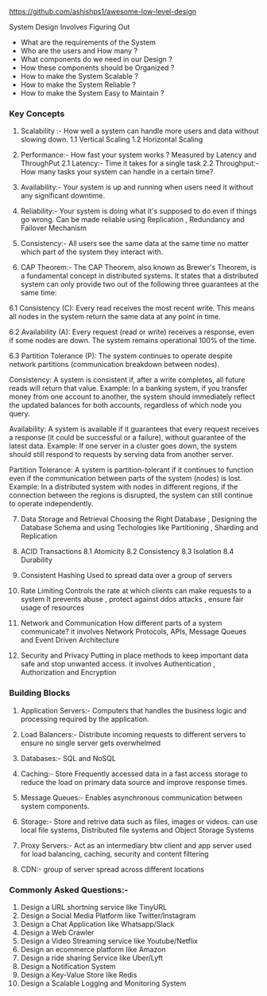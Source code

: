 https://github.com/ashishps1/awesome-low-level-design

System Design Involves Figuring Out
* What are the requirements of the System
* Who are the users and How many ?
* What components do we need in our Design ?
* How these components should be Organized ?
* How to make the System Scalable ?
* How to make the System Reliable ?
* How to make the System Easy to Maintain ?

### Key Concepts
1. Scalability :-  How well a system can handle more users and data without slowing down.
  1.1 Vertical Scaling
  1.2 Horizontal Scaling

2. Performance:-  How fast your system works ?
   Measured by Latency and ThroughPut
   2.1 Latency:- Time it takes for a single task
   2.2 Throughput:- How many tasks your system can handle in a certain time?

3. Availability:- Your system is up and running when users need it without any significant downtime.

4. Reliability:- Your system is doing what it's supposed to do even if things go wrong.
    Can be made reliable using Replication , Redundancy and Failover Mechanism

5. Consistency:- All users see the same data at the same time no matter which part of the system 
    they interact with.

6. CAP Theorem:- The CAP Theorem, also known as Brewer's Theorem, is a fundamental concept in distributed systems. It states that a distributed system can only provide two out of the following three guarantees at the same time:

6.1 Consistency (C): Every read receives the most recent write. This means all nodes in the system return the same data at any point in time.

6.2 Availability (A): Every request (read or write) receives a response, even if some nodes are down. The system remains operational 100% of the time.

6.3 Partition Tolerance (P): The system continues to operate despite network partitions (communication breakdown between nodes).

Consistency:
A system is consistent if, after a write completes, all future reads will return that value.
Example: In a banking system, if you transfer money from one account to another, the system should immediately reflect the updated balances for both accounts, regardless of which node you query.

Availability:
A system is available if it guarantees that every request receives a response (it could be successful or a failure), without guarantee of the latest data.
Example: If one server in a cluster goes down, the system should still respond to requests by serving data from another server.

Partition Tolerance:
A system is partition-tolerant if it continues to function even if the communication between parts of the system (nodes) is lost.
Example: In a distributed system with nodes in different regions, if the connection between the regions is disrupted, the system can still continue to operate independently.

7. Data Storage and Retrieval
Choosing the Right Database , Designing the Database Schema and using Techologies like Partitioning , Sharding and Replication

8. ACID Transactions
8.1 Atomicity
8.2 Consistency
8.3 Isolation
8.4 Durability

9. Consistent Hashing
Used to spread data over a group of servers

10. Rate Limiting
Controls the rate at which clients can make requests to a system
It prevents abuse , protect against ddos attacks , ensure fair usage of resources

11. Network and Communication
How different parts of a system communicate?
it involves Network Protocols, APIs, Message Queues and Event Driven Architecture

12. Security and Privacy
Putting in place methods to keep important data safe and stop unwanted access.
it involves Authentication , Authorization and Encryption

### Building Blocks
1. Application Servers:-  Computers that handles the business logic and processing required by the application.

2. Load Balancers:- Distribute incoming requests to different servers to ensure no single server gets overwhelmed

3. Databases:- SQL and NoSQL 

4. Caching:- Store Frequently accessed data in a fast access storage to reduce the load on primary data source and improve response times.

5. Message Queues:- Enables asynchronous communication between system components.

6. Storage:- Store and retrive data such as files, images or videos.
   can use local file systems, Distributed file systems and Object Storage Systems

7. Proxy Servers:- Act as an intermediary btw client and app server
  used for load balancing, caching, security and content filtering

8. CDN:- group of server spread across different locations



### Commonly Asked Questions:- 

1. Design a URL shortning service like TinyURL
2. Design a Social Media Platform like Twitter/Instagram
3. Design a Chat Application like Whatsapp/Slack
4. Design a Web Crawler
5. Design a Video Streaming service like Youtube/Netflix
6. Design an ecommerce platform like Amazon
7. Design a ride sharing Service like Uber/Lyft
8. Design a Notification System
9. Design a Key-Value Store like Redis
10. Design a Scalable Logging and Monitoring System